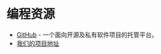 # 编程资源

- [GitHub](https://github.com) - 一个面向开源及私有软件项目的托管平台。
- [我们的项目地址](https://github.com/ZZH-wzu/workAndGameStart)
